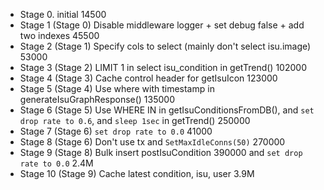 - Stage 0. initial 14500
- Stage 1 (Stage 0) Disable middleware logger + set debug false + add two indexes 45500
- Stage 2 (Stage 1) Specify cols to select (mainly don't select isu.image) 53000
- Stage 3 (Stage 2) LIMIT 1 in select isu_condition in getTrend() 102000
- Stage 4 (Stage 3) Cache control header for getIsuIcon 123000
- Stage 5 (Stage 4) Use where with timestamp in generateIsuGraphResponse() 135000
- Stage 6 (Stage 5) Use WHERE IN in getIsuConditionsFromDB(), and `set drop rate to 0.6`, and `sleep 1sec` in getTrend() 250000
- Stage 7 (Stage 6) `set drop rate to 0.0` 41000
- Stage 8 (Stage 6) Don't use tx and `SetMaxIdleConns(50)` 270000
- Stage 9 (Stage 8) Bulk insert postIsuCondition 390000 and `set drop rate to 0.0` 2.4M
- Stage 10 (Stage 9) Cache latest condition, isu, user 3.9M